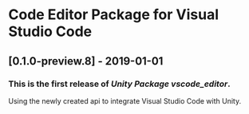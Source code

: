 # Code Editor Package for Visual Studio Code

## [0.1.0-preview.8] - 2019-01-01

### This is the first release of *Unity Package vscode_editor*.

Using the newly created api to integrate Visual Studio Code with Unity.
